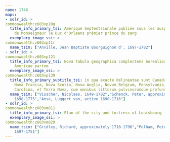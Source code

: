 ```yaml
---
name: 1746
maps:
- solr_id: > 
commonwealth:z603vp10g
  title_info_primary_tsi: Amérique Septentrionale publiée sous les auspices
    de Monseigneur le Duc d'Orleans prémier prince du sang
  exemplary_image_ssi: > 
commonwealth:z603vp11r
  name_tsim: ["Anville, Jean Baptiste Bourguignon d', 1697-1782"]
- solr_id: > 
commonwealth:z603vp121
  title_info_primary_tsi: Nova tabula geographica complectens borealiorem
    Americae partem
  exemplary_image_ssi: > 
commonwealth:z603vp139
  title_info_primary_subtitle_tsi: in qua exacte delineatae sunt Canada sive
    Nova Francia, Nova Scotia, Nova Anglia, Novum Belgium, Pensylvania, Virginia,
    Carolina, et Terra Nova, cum omnibus littorum pulvinorumque profunditatibus
  name_tsim: ["Visscher, Nicolaes, 1649-1702","Schenck, Peter, approximately
    1698-1775","Anse, Luggert van, active 1690-1716"]
- solr_id: > 
commonwealth:z603vm811
  title_info_primary_tsi: Plan of the city and fortress of Louisbourg
  exemplary_image_ssi: > 
commonwealth:z603vm829
  name_tsim: ["Gridley, Richard, approximately 1710-1796","Pelham, Peter,
    1697-1751"]
---
```


